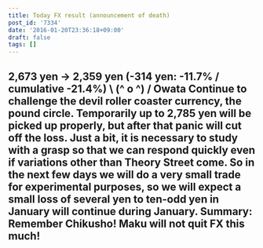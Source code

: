 ```yaml
---
title: Today FX result (announcement of death)
post_id: '7334'
date: '2016-01-20T23:36:18+09:00'
draft: false
tags: []
---
```


## 2,673 yen → 2,359 yen (-314 yen: -11.7% / cumulative -21.4%) **\ (^ o ^) / Owata Continue to challenge the devil roller coaster currency, the pound circle. Temporarily up to 2,785 yen will be picked up properly, but after that panic will cut off the loss. Just a bit, it is necessary to study with a grasp so that we can respond quickly even if variations other than Theory Street come. So in the next few days we will do a very small trade for experimental purposes, so we will expect a small loss of several yen to ten-odd yen in January will continue during January. Summary:** Remember Chikusho! Maku will not quit FX this much!